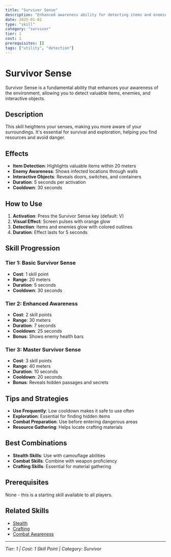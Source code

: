 ```yaml
---
title: "Survivor Sense"
description: "Enhanced awareness ability for detecting items and enemies"
date: 2025-01-01
type: "skill"
category: "survivor"
tier: 1
cost: 1
prerequisites: []
tags: ["utility", "detection"]
---
```


# Survivor Sense

Survivor Sense is a fundamental ability that enhances your awareness of the environment, allowing you to detect valuable items, enemies, and interactive objects.

## Description

This skill heightens your senses, making you more aware of your surroundings. It's essential for survival and exploration, helping you find resources and avoid danger.

## Effects

- **Item Detection**: Highlights valuable items within 20 meters
- **Enemy Awareness**: Shows infected locations through walls
- **Interactive Objects**: Reveals doors, switches, and containers
- **Duration**: 5 seconds per activation
- **Cooldown**: 30 seconds

## How to Use

1. **Activation**: Press the Survivor Sense key (default: V)
2. **Visual Effect**: Screen pulses with orange glow
3. **Detection**: Items and enemies glow with colored outlines
4. **Duration**: Effect lasts for 5 seconds

## Skill Progression

### Tier 1: Basic Survivor Sense
- **Cost**: 1 skill point
- **Range**: 20 meters
- **Duration**: 5 seconds
- **Cooldown**: 30 seconds

### Tier 2: Enhanced Awareness
- **Cost**: 2 skill points
- **Range**: 30 meters
- **Duration**: 7 seconds
- **Cooldown**: 25 seconds
- **Bonus**: Shows enemy health bars

### Tier 3: Master Survivor Sense
- **Cost**: 3 skill points
- **Range**: 40 meters
- **Duration**: 10 seconds
- **Cooldown**: 20 seconds
- **Bonus**: Reveals hidden passages and secrets

## Tips and Strategies

- **Use Frequently**: Low cooldown makes it safe to use often
- **Exploration**: Essential for finding hidden items
- **Combat Preparation**: Use before entering dangerous areas
- **Resource Gathering**: Helps locate crafting materials

## Best Combinations

- **Stealth Skills**: Use with camouflage abilities
- **Combat Skills**: Combine with weapon proficiency
- **Crafting Skills**: Essential for material gathering

## Prerequisites

None - this is a starting skill available to all players.

## Related Skills

- [Stealth](/skills/stealth/)
- [Crafting](/skills/crafting/)
- [Combat Awareness](/skills/combat-awareness/)

---

*Tier: 1 | Cost: 1 Skill Point | Category: Survivor*
